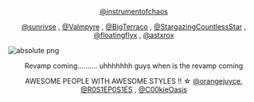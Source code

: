 <p align="center">   <a href="https://github.com/instrumentofchaos">@instrumentofchaos</a>
<p align="center"> <a href="https://github.com/sunrivse">@sunrivse</a> , <a href="https://github.com/Valmpyre">@Valmpyre</a> , <a href="https://github.com/BigTerraco">@BigTerraco</a> , <a href="https://github.com/StargazingCountlessStar">@StargazingCountlessStar</a> ,  <a href="https://github.com/floatingflyx">@floatingflyx</a> , <a href="https://github.com/astxrox">@astxrox</a>

 ![absolute png](https://github.com/user-attachments/assets/c0d1cf35-4887-4140-a905-3cf048186214)
 <p align="center"> Revamp coming.......... uhhhhhhh guys when is the revamp coming

 <p align="center"> AWESOME PEOPLE WITH AWESOME STYLES !!  ☆ <a href="https://github.com/orangejuyce">@orangejuyce</a>, <a href="https://github.com/R0S1EP0S1ES">@R0S1EP0S1ES</a> , <a href="https://github.com/C00kieOasis">@C00kieOasis</a>
